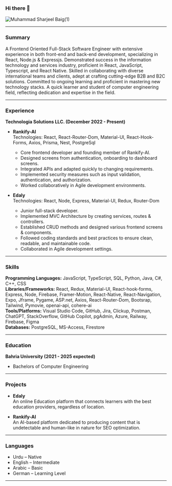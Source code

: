 ### Hi there 👋

<!--
**Sharjeelbaig/sharjeelbaig** is a ✨ _special_ ✨ repository because its `README.md` (this file) appears on your GitHub profile.

Here are some ideas to get you started:

- 🔭 I’m currently working on ...
- 🌱 I’m currently learning ...
- 👯 I’m looking to collaborate on ...
- 🤔 I’m looking for help with ...
- 💬 Ask me about ...
- 📫 How to reach me: ...
- 😄 Pronouns: ...
- ⚡ Fun fact: ...
-->

<!--## Muhammad Sharjeel Baig - Full-Stack Software Engineer-->


![Muhammad Sharjeel Baig(1)](https://github.com/Sharjeelbaig/sharjeelbaig/assets/29815204/9b7a6e3c-f840-449d-822e-9ab5849f2fba)

---

### Summary
A Frontend Oriented Full-Stack Software Engineer with extensive experience in both front-end and back-end development, specializing in React, Node.js & Expressjs. Demonstrated success in the information technology and services industry, proficient in React, JavaScript, Typescript, and React Native. Skilled in collaborating with diverse international teams and clients, adept at crafting cutting-edge B2B and B2C solutions. Committed to ongoing learning and proficient in mastering new technology stacks. A quick learner and student of computer engineering field, reflecting dedication and expertise in the field.

---

### Experience

**Technologia Solutions LLC. (December 2022 - Present)**

- **Rankify-AI**  
  Technologies: React, React-Router-Dom, Material-UI, React-Hook-Forms, Axios, Prisma, Nest, PostgreSql  
  - Core frontend developer and founding member of Rankify-AI.
  - Designed screens from authentication, onboarding to dashboard screens.
  - Integrated APIs and adapted quickly to changing requirements.
  - Implemented security measures such as input validation, authentication, and authorization.
  - Worked collaboratively in Agile development environments.

- **Edaly**  
  Technologies: React, Node, Express, Material-UI, Redux, Router-Dom  
  - Junior full-stack developer.
  - Implemented MVC Architecture by creating services, routes & controllers.
  - Established CRUD methods and designed various frontend screens & components.
  - Followed coding standards and best practices to ensure clean, readable, and maintainable code.
  - Collaborated in Agile development settings.

---

### Skills

**Programming Languages:** JavaScript, TypeScript, SQL, Python, Java, C#, C++, CSS  
**Libraries/Frameworks:** React, Redux, Material-UI, React-hook-forms, Express, Node, Firebase, Framer-Motion, React-Native, React-Navigation, Expo, Jframe, Pygame, ASP.net, Axios, React-Router-Dom, Bootsrap, Tailwind, Pymovie, openai-api, cohere-ai  
**Tools/Platforms:** Visual Studio Code, GitHub, Jira, Clickup, Postman, ChatGPT, StackOverflow, GitHub Copilot, pgAdmin, Azure, Railway, Firebase, Figma  
**Databases:** PostgreSQL, MS-Access, Firestore  

---

### Education

**Bahria University (2021 - 2025 expected)**  
- Bachelors of Computer Engineering

---

### Projects

- **Edaly**  
  An online Education platform that connects learners with the best education providers, regardless of location.

- **Rankify-AI**  
  An AI-based platform dedicated to producing content that is undetectable and human-like in nature for SEO optimization.

---

### Languages

- Urdu – Native
- English – Intermediate
- Arabic – Basic
- German – Learning Level

---
